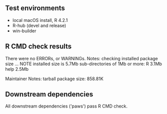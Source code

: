 ## Test environments

* local macOS install, R 4.2.1
* R-hub (devel and release)
* win-builder

## R CMD check results

There were no ERRORs, or WARNINGs.
Notes:
checking installed package size ... NOTE
  installed size is  5.7Mb
  sub-directories of 1Mb or more:
    R      3.1Mb
    help   2.5Mb

Maintainer Notes: tarball package size: 858.81K

## Downstream dependencies

All downstream dependencies ('paws') pass R CMD check.
